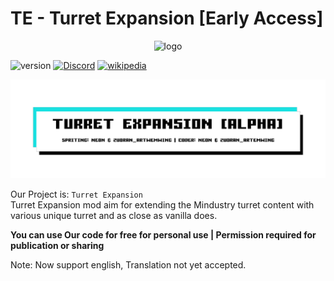 # TE - Turret Expansion [Early Access]

<p align="center"><img src="https://imgur.com/U24DTKm.png" alt="logo" width="200"></p>

![version](https://img.shields.io/badge/Version-Alpha_2.2.0-green?logoColor=white&color=green) [![Discord](https://img.shields.io/badge/Discord-Join-2ea44f?logo=discord&color=5865F2)](https://discord.gg/pK6Zp2U7jd) [![wikipedia](https://img.shields.io/badge/Wiki-blue?logo=wikipedia&logoColor=white&color=blue)](https://kanaede.github.io/MindustryExpansion/)

![Banner](assests/img/banner.png)

Our Project is: `Turret Expansion`  
Turret Expansion mod aim for extending the Mindustry turret content with various unique turret and as close as vanilla does.

**You can use Our code for free for personal use | Permission required for publication or sharing**

Note: Now support english, Translation not yet accepted.
